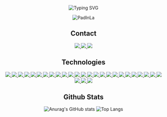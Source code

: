 <div align="center">
    
![Typing SVG](https://readme-typing-svg.demolab.com?font=Fira+Code&weight=450&size=22&duration=2000&center=true&vCenter=true&multiline=true&repeat=false&width=435&height=80&lines=PadInLA;Full-Stack+Web+Developer)

<img src="https://komarev.com/ghpvc/?username=PadInLa" alt="PadInLa" />

<h2> Contact </h2>
<a href="https://www.linkedin.com/in/padinla/" target="_blank">
  <img src="https://img.shields.io/badge/linkedin-%230077B5.svg?&style=for-the-badge&logo=linkedin&logoColor=white">
</a>
<a href="https://twitter.com/FakePadInLa">
  <img src="https://img.shields.io/badge/twitter-%231DA1F2.svg?&style=for-the-badge&logo=twitter&logoColor=white"> 
</a>
<a href="https://gist.github.com/PadInLa/97c7a3be94ca3baafc3631bb126e7ba2">
  <img src="https://img.shields.io/badge/gmail-%23D14836.svg?&style=for-the-badge&logo=gmail&logoColor=white"> 
</a>

<h2> Technologies </h2>

<a href="#" target="_blank">
  <img src="https://img.shields.io/badge/python%20-%2314354C.svg?&style=for-the-badge&logo=python&logoColor=white">
</a>
<a href="#" target="_blank">
  <img src="https://img.shields.io/badge/html5%20-%23E34F26.svg?&style=for-the-badge&logo=html5&logoColor=white">
</a>
<a href="#" target="_blank">
  <img src="https://img.shields.io/badge/css3%20-%231572B6.svg?&style=for-the-badge&logo=css3&logoColor=white"">
</a>
<a href="#" target="_blank">
  <img src="https://img.shields.io/badge/Django-092E20?style=for-the-badge&logo=django&logoColor=white"">
</a>
<a href="#" target="_blank">
  <img src="https://img.shields.io/badge/TypeScript-007ACC?style=for-the-badge&logo=typescript&logoColor=white"">
</a>
<a href="#" target="_blank">
  <img src="https://img.shields.io/badge/Redux-593D88?style=for-the-badge&logo=redux&logoColor=white"">
</a>
<a href="#" target="_blank">
  <img src="https://img.shields.io/badge/Sass-CC6699?style=for-the-badge&logo=sass&logoColor=white"">
</a>
<a href="#" target="_blank">
  <img src="https://img.shields.io/badge/Bootstrap-563D7C?style=for-the-badge&logo=bootstrap&logoColor=white"">
</a>
<a href="#" target="_blank">
  <img src="https://img.shields.io/badge/javascript%20-%23323330.svg?&style=for-the-badge&logo=javascript&logoColor=%23F7DF1E">
</a>
<a href="#" target="_blank">
  <img src="https://img.shields.io/badge/MongoDB-4EA94B?style=for-the-badge&logo=mongodb&logoColor=white">
</a>
<a href="#" target="_blank">
  <img src="https://img.shields.io/badge/C%23-239120?style=for-the-badge&logo=c-sharp&logoColor=white">
</a>
<a href="#" target="_blank">
  <img src="https://img.shields.io/badge/Amazon_AWS-232F3E?style=for-the-badge&logo=amazon-aws&logoColor=white">
</a>
<a href="#" target="_blank">
  <img src="https://img.shields.io/badge/React-20232A?style=for-the-badge&logo=react&logoColor=61DAFB">
</a>
<a href="#" target="_blank">
  <img src="https://img.shields.io/badge/Jest-323330?style=for-the-badge&logo=Jest&logoColor=white">
</a>
<a href="#" target="_blank">
  <img src="https://img.shields.io/badge/pytest%20-%2314354C.svg?&style=for-the-badge&logo=pytest&logoColor=white">
</a>
<a href="#" target="_blank">
  <img src="https://img.shields.io/badge/redis-%23DD0031.svg?&style=for-the-badge&logo=redis&logoColor=white">
</a>
<a href="#" target="_blank">
  <img src="https://img.shields.io/badge/Material--UI-0081CB?style=for-the-badge&logo=material-ui&logoColor=white">
</a>
<a href="#" target="_blank">
  <img src="https://img.shields.io/badge/Chakra--UI-0081CB?style=for-the-badge&logo=Chakra-ui&logoColor=white">
</a>
<a href="#" target="_blank">
  <img src="https://img.shields.io/badge/React_Router-CA4245?style=for-the-badge&logo=react-router&logoColor=white">
</a>
<a href="#" target="_blank">
  <img src="https://img.shields.io/badge/PostgreSQL-316192?style=for-the-badge&logo=postgresql&logoColor=white">
</a>
<a href="#" target="_blank">
  <img src="https://img.shields.io/badge/SQLite-07405E?style=for-the-badge&logo=sqlite&logoColor=white">
</a>
<a href="#" target="_blank">
  <img src="https://img.shields.io/badge/Unity-100000?style=for-the-badge&logo=unity&logoColor=white">
</a>
<a href="#" target="_blank">
  <img src="https://img.shields.io/badge/Amazon_AWS-FF9900?style=for-the-badge&logo=amazonaws&logoColor=white">
</a>
<a href="#" target="_blank">
  <img src="https://img.shields.io/badge/microsoft%20azure-0089D6?style=for-the-badge&logo=microsoft-azure&logoColor=white">
</a>
<a href="#" target="_blank">
  <img src="https://img.shields.io/badge/Vercel-000000?style=for-the-badge&logo=vercel&logoColor=white">
</a>
<a href="#" target="_blank">
  <img src="https://img.shields.io/badge/Arduino-00979D?style=for-the-badge&logo=Arduino&logoColor=white">
</a>
<a href="#" target="_blank">
  <img src="https://img.shields.io/badge/GIT-E44C30?style=for-the-badge&logo=git&logoColor=white">
</a>
<a href="#" target="_blank">
  <img src="https://img.shields.io/badge/powershell-5391FE?style=for-the-badge&logo=powershell&logoColor=white">
</a>

<h2> Github Stats </h2>

![Anurag's GitHub stats](https://github-readme-stats.vercel.app/api?username=PadInLa&show_icons=true&theme=transparent)
![Top Langs](https://github-readme-stats.vercel.app/api/top-langs/?username=PadInLa&layout=compact&theme=transparent)

</div>
